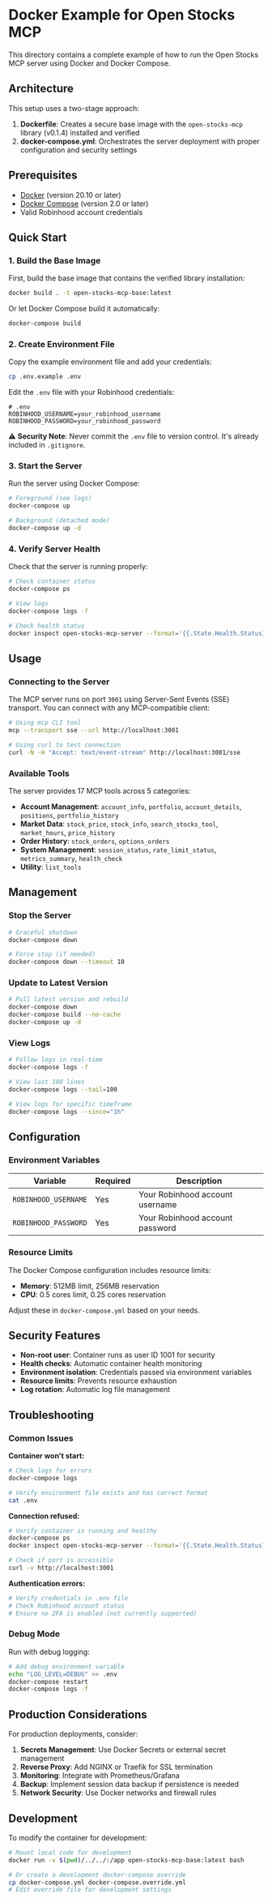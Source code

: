# Docker Example for Open Stocks MCP

This directory contains a complete example of how to run the Open Stocks MCP server using Docker and Docker Compose.

## Architecture

This setup uses a two-stage approach:
1. **Dockerfile**: Creates a secure base image with the `open-stocks-mcp` library (v0.1.4) installed and verified
2. **docker-compose.yml**: Orchestrates the server deployment with proper configuration and security settings

## Prerequisites

- [Docker](https://docs.docker.com/get-docker/) (version 20.10 or later)
- [Docker Compose](https://docs.docker.com/compose/install/) (version 2.0 or later)
- Valid Robinhood account credentials

## Quick Start

### 1. Build the Base Image

First, build the base image that contains the verified library installation:

```bash
docker build . -t open-stocks-mcp-base:latest
```

Or let Docker Compose build it automatically:

```bash
docker-compose build
```

### 2. Create Environment File

Copy the example environment file and add your credentials:

```bash
cp .env.example .env
```

Edit the `.env` file with your Robinhood credentials:

```env
# .env
ROBINHOOD_USERNAME=your_robinhood_username
ROBINHOOD_PASSWORD=your_robinhood_password
```

⚠️ **Security Note**: Never commit the `.env` file to version control. It's already included in `.gitignore`.

### 3. Start the Server

Run the server using Docker Compose:

```bash
# Foreground (see logs)
docker-compose up

# Background (detached mode)
docker-compose up -d
```

### 4. Verify Server Health

Check that the server is running properly:

```bash
# Check container status
docker-compose ps

# View logs
docker-compose logs -f

# Check health status
docker inspect open-stocks-mcp-server --format='{{.State.Health.Status}}'
```

## Usage

### Connecting to the Server

The MCP server runs on port `3001` using Server-Sent Events (SSE) transport. You can connect with any MCP-compatible client:

```bash
# Using mcp CLI tool
mcp --transport sse --url http://localhost:3001

# Using curl to test connection
curl -N -H "Accept: text/event-stream" http://localhost:3001/sse
```

### Available Tools

The server provides 17 MCP tools across 5 categories:

- **Account Management**: `account_info`, `portfolio`, `account_details`, `positions`, `portfolio_history`
- **Market Data**: `stock_price`, `stock_info`, `search_stocks_tool`, `market_hours`, `price_history`
- **Order History**: `stock_orders`, `options_orders`
- **System Management**: `session_status`, `rate_limit_status`, `metrics_summary`, `health_check`
- **Utility**: `list_tools`

## Management

### Stop the Server

```bash
# Graceful shutdown
docker-compose down

# Force stop (if needed)
docker-compose down --timeout 10
```

### Update to Latest Version

```bash
# Pull latest version and rebuild
docker-compose down
docker-compose build --no-cache
docker-compose up -d
```

### View Logs

```bash
# Follow logs in real-time
docker-compose logs -f

# View last 100 lines
docker-compose logs --tail=100

# View logs for specific timeframe
docker-compose logs --since="1h"
```

## Configuration

### Environment Variables

| Variable | Required | Description |
|----------|----------|-------------|
| `ROBINHOOD_USERNAME` | Yes | Your Robinhood account username |
| `ROBINHOOD_PASSWORD` | Yes | Your Robinhood account password |

### Resource Limits

The Docker Compose configuration includes resource limits:
- **Memory**: 512MB limit, 256MB reservation
- **CPU**: 0.5 cores limit, 0.25 cores reservation

Adjust these in `docker-compose.yml` based on your needs.

## Security Features

- **Non-root user**: Container runs as user ID 1001 for security
- **Health checks**: Automatic container health monitoring
- **Environment isolation**: Credentials passed via environment variables
- **Resource limits**: Prevents resource exhaustion
- **Log rotation**: Automatic log file management

## Troubleshooting

### Common Issues

**Container won't start:**
```bash
# Check logs for errors
docker-compose logs

# Verify environment file exists and has correct format
cat .env
```

**Connection refused:**
```bash
# Verify container is running and healthy
docker-compose ps
docker inspect open-stocks-mcp-server --format='{{.State.Health.Status}}'

# Check if port is accessible
curl -v http://localhost:3001
```

**Authentication errors:**
```bash
# Verify credentials in .env file
# Check Robinhood account status
# Ensure no 2FA is enabled (not currently supported)
```

### Debug Mode

Run with debug logging:

```bash
# Add debug environment variable
echo "LOG_LEVEL=DEBUG" >> .env
docker-compose restart
docker-compose logs -f
```

## Production Considerations

For production deployments, consider:

1. **Secrets Management**: Use Docker Secrets or external secret management
2. **Reverse Proxy**: Add NGINX or Traefik for SSL termination
3. **Monitoring**: Integrate with Prometheus/Grafana
4. **Backup**: Implement session data backup if persistence is needed
5. **Network Security**: Use Docker networks and firewall rules

## Development

To modify the container for development:

```bash
# Mount local code for development
docker run -v $(pwd)/../../:/app open-stocks-mcp-base:latest bash

# Or create a development docker-compose override
cp docker-compose.yml docker-compose.override.yml
# Edit override file for development settings
```